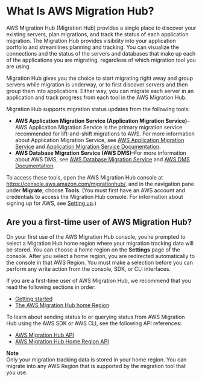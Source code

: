 # What Is AWS Migration Hub?<a name="whatishub"></a>

AWS Migration Hub \(Migration Hub\) provides a single place to discover your existing servers, plan migrations, and track the status of each application migration\. The Migration Hub provides visibility into your application portfolio and streamlines planning and tracking\. You can visualize the connections and the status of the servers and databases that make up each of the applications you are migrating, regardless of which migration tool you are using\.

Migration Hub gives you the choice to start migrating right away and group servers while migration is underway, or to first discover servers and then group them into applications\. Either way, you can migrate each server in an application and track progress from each tool in the AWS Migration Hub\.

Migration Hub supports migration status updates from the following tools:
+ **AWS Application Migration Service \(Application Migration Service\)**–AWS Application Migration Service is the primary migration service recommended for lift\-and\-shift migrations to AWS\. For more information about Application Migration Service, see [AWS Application Migration Service](http://aws.amazon.com/application-migration-service/) and [Application Migration Service Documentation](https://docs.aws.amazon.com/mgn/index.html )\. 
+ **AWS Database Migration Service \(AWS DMS\)**–For more information about AWS DMS, see [AWS Database Migration Service](http://aws.amazon.com/dms/) and [AWS DMS Documentation](https://docs.aws.amazon.com/dms/index.html)\.

To access these tools, open the AWS Migration Hub console at [https://console\.aws\.amazon\.com/migrationhub/](https://console.aws.amazon.com/migrationhub/), and in the navigation pane under **Migrate**, choose **Tools**\. \(You must first have an AWS account and credentials to access the Migration Hub console\. For information about signing up for AWS, see [Setting up](setting-up.md)\.\)

## Are you a first\-time user of AWS Migration Hub?<a name="welcome-first-time-user"></a>

On your first use of the AWS Migration Hub console, you’re prompted to select a Migration Hub home region where your migration tracking data will be stored\. You can choose a home region on the **Settings** page of the console\. After you select a home region, you are redirected automatically to the console in that AWS Region\. You must make a selection before you can perform any write action from the console, SDK, or CLI interfaces\.

 If you are a first\-time user of AWS Migration Hub, we recommend that you read the following sections in order:
+  [Getting started](getting-started.md) 
+  [The AWS Migration Hub home Region](home-region.md) 

To learn about sending status to or querying status from AWS Migration Hub using the AWS SDK or AWS CLI, see the following API references:
+  [AWS Migration Hub API](api-reference.md) 
+  [AWS Migration Hub Home Region API](https://docs.aws.amazon.com/migrationhub-home-region/latest/APIReference/Welcome.html) 

**Note**  
Only your migration tracking data is stored in your home region\. You can migrate into any AWS Region that is supported by the migration tool that you use\.